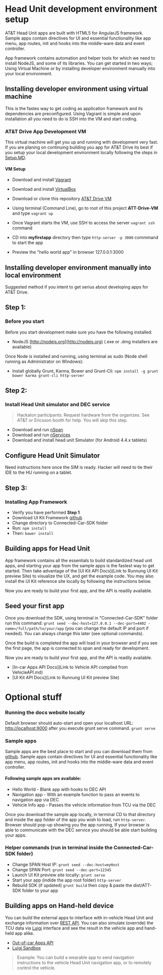 # Head Unit development environment setup
AT&T Head Unit apps are built with HTML5 for AngularJS framework. Sample apps contain directives for UI and essential functionality like app menu, app routes, init and hooks into the middle-ware data and event controller.

App framework contains automation and helper tools for which we need to install NodeJS, and some of its libraries. You can get started in two ways; Using Virtual Machine or by installing developer environment manually into your local environment.

## Installing developer environment using virtual machine 
This is the fastes way to get coding as application framework and its dependencies are preconfigured. Using Vagrant is simple and upon installation all you need to do is SSH into the VM and start coding.

### AT&T Drive App Development VM 
This virtual machine will get you up and running with development very fast. If you are planing on continuing building you app for AT&T Drive its best if you setup your local development environment locally following the steps in [Setup.MD](https://github.com/ericsson-innovate/ATT-Drive-UI-Framework/blob/developer/Setup.md).

#### VM Setup

- Download and install [Vagrant](http://vagrantup.com)
- Download and install [VirtualBox](https://www.virtualbox.org)
- Download or clone this repository [AT&T Drive VM](https://github.com/ericsson-innovate/ATT-Drive-SDK-VM.git)

- Using terminal (Command Line), go to root of this project **ATT-Drive-VM** and type `vagrant up`
- Once Vagrant starts the VM, use SSH to access the server `vagrant ssh` command
- CD into **myfirstapp** directory then type `http-server -p 3000` commmand to start the app
- Preview the "hello world app" in browser 127.0.0.1:3000 

## Installing developer environment manually into local environment
Suggested method if you intent to get serius about developing apps for AT&T Drive.

## Step 1: 
### Before you start
Before you start development make sure you have the following installed:
- NodeJS [http://nodejs.org](http://nodejs.org) (.exe or .dmg installers are available)

Once Node is installed and running, using terminal as sudo (Node shell running as Administrator on Windows): 
- Install globally Grunt, Karma, Bower and Grunt-Cli: `npm install -g grunt bower karma grunt-cli http-server`

## Step 2: 
### Install Head Unit simulator and DEC service
> Hackaton participants: Request hardware from the organizes. See AT&T or Ericsson booth for help. You will skip this step.

- Download and run [nSpan](url)
- Download and run [nServices](url)
- Download and install head unit Simulator (for Android 4.4.x tablets)

## Configure Head Unit Simulator
Need instructions here once the SIM is ready. Hacker will need to tie their IDE to the HU running on a tablet. 

## Step 3: 
### Installing App Framework
- Verify you have performed **Step 1**
- Download UI Kit Framework [github](url)
- Change directory to Connected-Car-SDK folder 
- Run: `npm install`
- Then: `bower install`

## Building apps for Head Unit
App framework contains all the essentials to build standardized head unit apps, and starting your app from the sample apps is the fastest way to get started. Then take advantage of the [UI Kit API Docs](Link to Runnung UI Kit preview Site) to visualize the UX, and get the example code. You may also install the UI Kit reference site locally by following the instructions below. 

Now you are ready to build your first app, and the API is readily available. 

## Seed your first app
Once you download the SDK, using terminal in "Connected-Car-SDK" folder run this command: `grunt seed --dec-host=127.0.0.1 --dec-port=4402 -name=/full/path/to/your/app` (you can change the default IP and port if needed). You can always change this later (see optional commands).

Once the build is completed the app will load in your browser and if you see the first page, the app is connected to span and ready for development. 

Now you are ready to build your first app, and the API is readily available. 

- [In-car Apps API Docs](Link to Vehicle API compiled from VehicleAPI.md)
- [UI Kit API Docs](Link to Runnung UI Kit preview Site)

# Optional stuff
### Running the docs website locally 
Default browser should auto-start and open your localhost URL: [http://localhost:9000](http://localhost:9000) after you execute grunt serve command. `grunt serve`

### Sample apps
Sample apps are the best place to start and you can download them from [github](https://github.com/ericsson-innovate/sample-app). Sample apps contain directives for UI and essential functionality like app menu, app routes, init and hooks into the middle-ware data and event controller.

#### Following sample apps are available:
- Hello World - Blank app with hooks to DEC API
- Navigation app - With an example function to pass an events to navigation app via DEC
- Vehicle Info app - Passes the vehicle information from TCU via the DEC

Once you download the sample app locally, in terminal CD to that directory and inside the app folder of the app you wish to load, run `http-server`. Browser should pop-up showing you the app running, If your browser is able to communicate with the DEC service you should be able start building your apps.

### Helper commands (run in terminal inside the Connected-Car-SDK folder)
- Change SPAN Host IP: `grunt seed --dec-host=myHost`
- Change SPAN Port: `grunt seed --dec-port=12345`
- Launch UI Kit preview site locally: `grunt serve`
- Start your app (indide the app root folder) `http-server`
- Rebuild SDK (if updated) `grunt build` then copy & paste the dist/ATT-SDK folder to your app

## Building apps on Hand-held device
You can build the external apps to interface with in-vehicle Head Unit and exchange information over [REST API](url). You can also simulate (override) the TCU data via [Luigi](url) interface and see the result in the vehicle app and hand-held app alike.

- [Out-of-car Apps API]()
- [Luigi Sandbox]() 

> Example: You can build a wearable app to send navigation instructions to the vehicle Head Unit navigation app, or to remotely control the vehicle.

